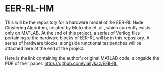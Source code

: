 # EER-RL-HM
This will be the repository for a hardware model of the EER-RL Node Clustering Algorithm, created by Mutombo et. al., which currently exists only on MATLAB. At the end of this project, a series of Verilog files pertaining to the hardware blocks of EER-RL will be in this repository. A series of hardware blocks, alongside functional testbenches will be attached here at the end of the project.


Here is the link containing the author's original MATLAB code, alongside the PDF of their paper.
https://github.com/viallykaz/EER-RL
